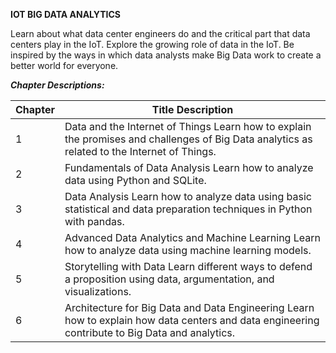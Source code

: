 ********IOT BIG DATA ANALYTICS********


Learn about what data center engineers do and the critical part that data centers play in the IoT. Explore the growing role of data in the IoT. 
Be inspired by the ways in which data analysts make Big Data work to create a better world for everyone. 

_****Chapter Descriptions:****_ 

| Chapter | Title	Description |
|----------|----------|
| 1 | Data and the Internet of Things	Learn how to explain the promises and challenges of Big Data analytics as related to the Internet of Things.| 
| 2 | Fundamentals of Data Analysis	Learn how to analyze data using Python and SQLite. | 
| 3 | Data Analysis	Learn how to analyze data using basic statistical and data preparation techniques in Python with pandas. | 
| 4 | Advanced Data Analytics and Machine Learning	Learn how to analyze data using machine learning models. | 
| 5 | Storytelling with Data	Learn different ways to defend a proposition using data, argumentation, and visualizations. | 
| 6 | Architecture for Big Data and Data Engineering	Learn how to explain how data centers and data engineering contribute to Big Data and analytics. | 
